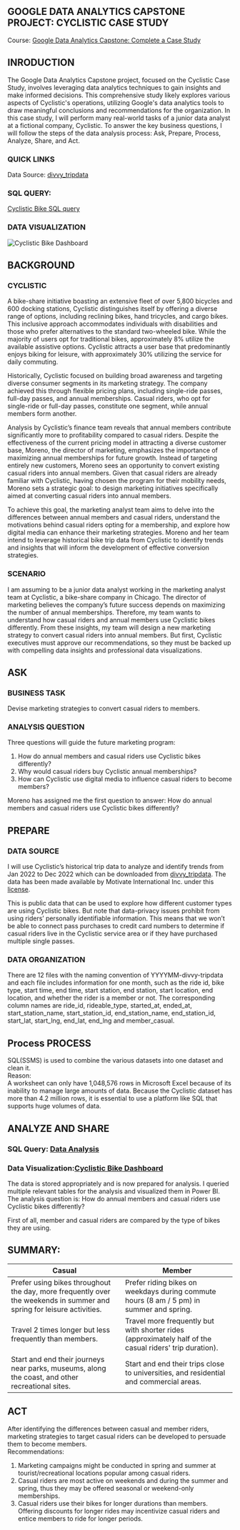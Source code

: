 ## GOOGLE DATA ANALYTICS CAPSTONE PROJECT: CYCLISTIC CASE STUDY
Course: [Google Data Analytics Capstone: Complete a Case Study](https://www.coursera.org/learn/google-data-analytics-capstone)

## INRODUCTION
The Google Data Analytics Capstone project, focused on the Cyclistic Case Study, involves leveraging data analytics techniques to gain insights and make informed decisions. This comprehensive study likely explores various aspects of Cyclistic's operations, utilizing Google's data analytics tools to draw meaningful conclusions and recommendations for the organization.
In this case study, I will perform many real-world tasks of a junior data analyst at a fictional company, Cyclistic. To answer the key business questions, I will follow the steps of the data analysis process: Ask, Prepare, Process, Analyze, Share, and Act.

### QUICK LINKS
Data Source: [divvy_tripdata](https://divvy-tripdata.s3.amazonaws.com/index.html)

### SQL QUERY:
[Cyclistic Bike SQL query](https://github.com/Kaystevee/Cyclistic-Bike-share-Analysis/blob/main/Cyclistic-Bike-share-Analysis%20SQL%20Query.sql)

### DATA VISUALIZATION
![Cyclistic Bike Dashboard](https://github.com/Kaystevee/Cyclistic-Bike-share-Analysis/assets/111535799/1c05210d-1440-4ef9-b815-b3ff724bea22)

## BACKGROUND
### CYCLISTIC
A bike-share initiative boasting an extensive fleet of over 5,800 bicycles and 600 docking stations, Cyclistic distinguishes itself by offering a diverse range of options, including reclining bikes, hand tricycles, and cargo bikes. This inclusive approach accommodates individuals with disabilities and those who prefer alternatives to the standard two-wheeled bike. While the majority of users opt for traditional bikes, approximately 8% utilize the available assistive options. Cyclistic attracts a user base that predominantly enjoys biking for leisure, with approximately 30% utilizing the service for daily commuting.

Historically, Cyclistic focused on building broad awareness and targeting diverse consumer segments in its marketing strategy. The company achieved this through flexible pricing plans, including single-ride passes, full-day passes, and annual memberships. Casual riders, who opt for single-ride or full-day passes, constitute one segment, while annual members form another.

Analysis by Cyclistic’s finance team reveals that annual members contribute significantly more to profitability compared to casual riders. Despite the effectiveness of the current pricing model in attracting a diverse customer base, Moreno, the director of marketing, emphasizes the importance of maximizing annual memberships for future growth. Instead of targeting entirely new customers, Moreno sees an opportunity to convert existing casual riders into annual members. Given that casual riders are already familiar with Cyclistic, having chosen the program for their mobility needs, Moreno sets a strategic goal: to design marketing initiatives specifically aimed at converting casual riders into annual members.

To achieve this goal, the marketing analyst team aims to delve into the differences between annual members and casual riders, understand the motivations behind casual riders opting for a membership, and explore how digital media can enhance their marketing strategies. Moreno and her team intend to leverage historical bike trip data from Cyclistic to identify trends and insights that will inform the development of effective conversion strategies.

### SCENARIO
I am assuming to be a junior data analyst working in the marketing analyst team at Cyclistic, a bike-share company in Chicago. The director of marketing believes the company’s future success depends on maximizing the number of annual memberships. Therefore, my team wants to understand how casual riders and annual members use Cyclistic bikes differently. From these insights, my team will design a new marketing strategy to convert casual riders into annual members. But first, Cyclistic executives must approve our recommendations, so they must be backed up with compelling data insights and professional data visualizations.

## ASK
### BUSINESS TASK
Devise marketing strategies to convert casual riders to members.
### ANALYSIS QUESTION
Three questions will guide the future marketing program:  
1. How do annual members and casual riders use Cyclistic bikes differently?  
2. Why would casual riders buy Cyclistic annual memberships?  
3. How can Cyclistic use digital media to influence casual riders to become members?  

Moreno has assigned me the first question to answer: How do annual members and casual riders use Cyclistic bikes differently?
## PREPARE
### DATA SOURCE
I will use Cyclistic’s historical trip data to analyze and identify trends from Jan 2022 to Dec 2022 which can be downloaded from [divvy_tripdata](https://divvy-tripdata.s3.amazonaws.com/index.html). The data has been made available by Motivate International Inc. under this [license](https://www.divvybikes.com/data-license-agreement).  
  
This is public data that can be used to explore how different customer types are using Cyclistic bikes. But note that data-privacy issues prohibit from using riders’ personally identifiable information. This means that we won’t be able to connect pass purchases to credit card numbers to determine if casual riders live in the Cyclistic service area or if they have purchased multiple single passes.
### DATA ORGANIZATION
There are 12 files with the naming convention of YYYYMM-divvy-tripdata and each file includes information for one month, such as the ride id, bike type, start time, end time, start station, end station, start location, end location, and whether the rider is a member or not. The corresponding column names are ride_id, rideable_type, started_at, ended_at, start_station_name, start_station_id, end_station_name, end_station_id, start_lat, start_lng, end_lat, end_lng and member_casual.

## Process PROCESS
SQL(SSMS) is used to combine the various datasets into one dataset and clean it.    
Reason:  
A worksheet can only have 1,048,576 rows in Microsoft Excel because of its inability to manage large amounts of data. Because the Cyclistic dataset has more than 4.2 million rows, it is essential to use a platform like SQL that supports huge volumes of data.

## ANALYZE AND SHARE
### SQL Query: [Data Analysis](https://github.com/Kaystevee/Cyclistic-Bike-share-Analysis/blob/main/Cyclistic-Bike-share-Analysis%20SQL%20Query.sql)
### Data Visualization:[Cyclistic Bike Dashboard](https://github.com/Kaystevee/Cyclistic-Bike-share-Analysis/assets/111535799/1c05210d-1440-4ef9-b815-b3ff724bea22)

The data is stored appropriately and is now prepared for analysis. I queried multiple relevant tables for the analysis and visualized them in Power BI.  
The analysis question is: How do annual members and casual riders use Cyclistic bikes differently?  

First of all, member and casual riders are compared by the type of bikes they are using.

## SUMMARY:
  
|Casual|Member|
|------|------|
|Prefer using bikes throughout the day, more frequently over the weekends in summer and spring for leisure activities.|Prefer riding bikes on weekdays during commute hours (8 am / 5 pm) in summer and spring.|
|Travel 2 times longer but less frequently than members.|Travel more frequently but with shorter rides (approximately half of the casual riders' trip duration).|
|Start and end their journeys near parks, museums, along the coast, and other recreational sites.|Start and end their trips close to universities, and residential and commercial areas.|  
  
## ACT
After identifying the differences between casual and member riders, marketing strategies to target casual riders can be developed to persuade them to become members.  
Recommendations:  
1. Marketing campaigns might be conducted in spring and summer at tourist/recreational locations popular among casual riders.
2. Casual riders are most active on weekends and during the summer and spring, thus they may be offered seasonal or weekend-only memberships.
3. Casual riders use their bikes for longer durations than members. Offering discounts for longer rides may incentivize casual riders and entice members to ride for longer periods.



